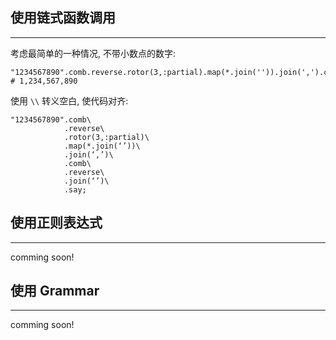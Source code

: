## 使用链式函数调用
---

考虑最简单的一种情况, 不带小数点的数字:

``` perl6
"1234567890".comb.reverse.rotor(3,:partial).map(*.join('')).join(',').comb.reverse.join('')  
# 1,234,567,890
```



使用 `\\` 转义空白, 使代码对齐:

``` perl6
"1234567890".comb\
            .reverse\
            .rotor(3,:partial)\
            .map(*.join(‘’))\
            .join(‘,’)\
            .comb\
            .reverse\
            .join(‘’)\
            .say;

```





## 使用正则表达式
---

comming soon!



## 使用 Grammar
---

comming soon!
